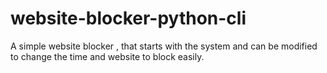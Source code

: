 # website-blocker-python-cli
A simple website blocker , that starts with the system and can be modified to change the time and website to block easily.
